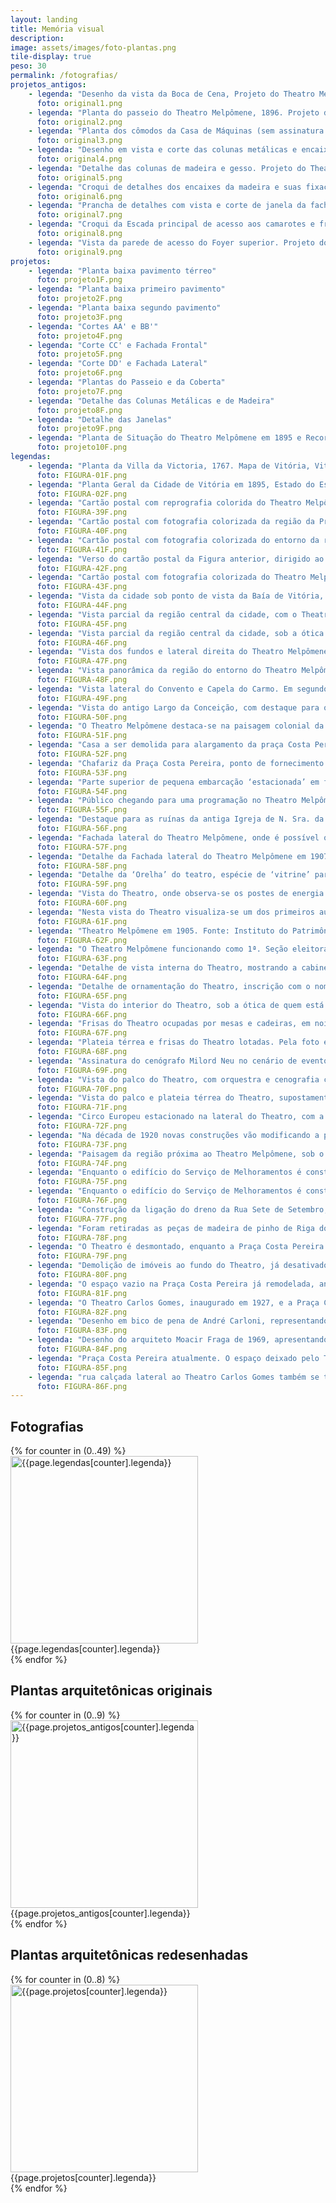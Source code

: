 ```yaml
---
layout: landing
title: Memória visual
description: 
image: assets/images/foto-plantas.png
tile-display: true
peso: 30
permalink: /fotografias/
projetos_antigos:
    - legenda: "Desenho da vista da Boca de Cena, Projeto do Theatro Melpômene, Filinto Santoro, 1895. Fonte: Arquivo Público do Estado do Espirito Santo – APEES."
      foto: original1.png
    - legenda: "Planta do passeio do Theatro Melpômene, 1896. Projeto do Theatro Melpômene. Planta do passeio do Theatro, 1986. Autoria do desenho: assinatura ilegível. Prefeitura Municipal de Vitória. Fonte: Arquivo Público do Estado do Espirito Santo – APEES."
      foto: original2.png
    - legenda: "Planta dos cômodos da Casa de Máquinas (sem assinatura e data). Projeto do Theatro Melpômene. Fonte: Arquivo Público do Estado do Espirito Santo – APEES."
      foto: original3.png
    - legenda: "Desenho em vista e corte das colunas metálicas e encaixes. Projeto do Theatro Melpômene, Filinto Santoro, 1895. Fonte: Arquivo Público do Estado do Espirito Santo – APEES."
      foto: original4.png
    - legenda: "Detalhe das colunas de madeira e gesso. Projeto do Theatro Melpômene, Filinto Santoro, 1895. Fonte: Arquivo Público do Estado do Espirito Santo – APEES."
      foto: original5.png
    - legenda: "Croqui de detalhes dos encaixes da madeira e suas fixações metálicas. Projeto do Theatro Melpômene, Filinto Santoro, 1895. Fonte: Arquivo Público do Estado do Espirito Santo – APEES."
      foto: original6.png
    - legenda: "Prancha de detalhes com vista e corte de janela da fachada lateral. Projeto do Theatro Melpômene, Filinto Santoro, 1895. Fonte: Arquivo Público do Estado do Espirito Santo – APEES."
      foto: original7.png
    - legenda: "Croqui da Escada principal de acesso aos camarotes e frisas. Projeto do Theatro Melpômene, Filinto Santoro, 1895. Fonte: Arquivo Público do Estado do Espirito Santo – APEES."
      foto: original8.png
    - legenda: "Vista da parede de acesso do Foyer superior. Projeto do Theatro Melpômene, Filinto Santoro, 1895. Fonte: Arquivo Público do Estado do Espirito Santo – APEES."
      foto: original9.png
projetos:
    - legenda: "Planta baixa pavimento térreo"
      foto: projeto1F.png
    - legenda: "Planta baixa primeiro pavimento"
      foto: projeto2F.png
    - legenda: "Planta baixa segundo pavimento"
      foto: projeto3F.png
    - legenda: "Cortes AA' e BB'"
      foto: projeto4F.png
    - legenda: "Corte CC' e Fachada Frontal"
      foto: projeto5F.png
    - legenda: "Corte DD' e Fachada Lateral"
      foto: projeto6F.png
    - legenda: "Plantas do Passeio e da Coberta"
      foto: projeto7F.png
    - legenda: "Detalhe das Colunas Metálicas e de Madeira"
      foto: projeto8F.png
    - legenda: "Detalhe das Janelas"
      foto: projeto9F.png
    - legenda: "Planta de Situação do Theatro Melpômene em 1895 e Recorte do Planta da Chácara Muniz Freire de 1925"
      foto: projeto10F.png
legendas:
    - legenda: "Planta da Villa da Victoria, 1767. Mapa de Vitória, Vitória – 1767, pág. 149, 'VILLA DA VITORIA', José Antônio Caldas"
      foto: FIGURA-01F.png
    - legenda: "Planta Geral da Cidade de Vitória em 1895, Estado do Espirito Santo, André Carloni."
      foto: FIGURA-02F.png
    - legenda: "Cartão postal com reprografia colorida do Theatro Melpômene, 1906. Fonte: Coleções Especiais da Biblioteca Central da Universidade Federal do Espírito Santo - UFES, Acervo Fotográfico MÁRIO ARISTIDES FREIRE, P. 20 Foto 297."
      foto: FIGURA-39F.png
    - legenda: "Cartão postal com fotografia colorizada da região da Praça Costa Pereira em 1905, com o Melpômene em destaque, e a antiga Igreja Matriz ao fundo, na Cidade Alta. Fonte: Publicado por Marcos José Andrade em 09/12/2013, Facebook/Fotos Antigas do Espírito Santo."
      foto: FIGURA-40F.png
    - legenda: "Cartão postal com fotografia colorizada do entorno da região da Praça Costa Pereira, sob o ponto de vista da Igreja do Rosário. Fonte: Coleções Especiais da Biblioteca Central da Universidade Federal do Espírito Santo - UFES, Acervo Fotográfico MÁRIO ARISTIDES FREIRE, P. 20 Foto 290."
      foto: FIGURA-41F.png
    - legenda: "Verso do cartão postal da Figura anterior, dirigido ao jornalista e intelectual Mário Aristides Freire, filho do dramaturgo capixaba Aristides Freire. Fonte: Coleções Especiais da Biblioteca Central da Universidade Federal do Espírito Santo - UFES, Acervo Fotográfico MÁRIO ARISTIDES FREIRE, P. 20 Foto 290 verso."
      foto: FIGURA-42F.png
    - legenda: "Cartão postal com fotografia colorizada do Theatro Melpômene. Fonte: Publicado em Facebook/Fotos Antigas do Espírito Santo, por Marcos José Andrade em 09/12/2013."
      foto: FIGURA-43F.png
    - legenda: "Vista da cidade sob ponto de vista da Baía de Vitória, onde destacam-se o Theatro Melpômene, e as tores das Igrejas Matriz e São Thiago. Sem data. Fonte: Instituto do Patrimônio Histórico e Artístico Nacional do Espírito Santo (IPHAN-ES), Foto VTR-3316."
      foto: FIGURA-44F.png
    - legenda: "Vista parcial da região central da cidade, com o Theatro Melpômene em destaque ao centro da foto, e o Convento do Carmo um pouco mais atrás. Década de 1910. Fonte: Acervo Fotográfico do Arquivo Público do Estado do Espírito Santo - APEES."
      foto: FIGURA-45F.png
    - legenda: "Vista parcial da região central da cidade, sob a ótica do Morro da Vigia em 1905, destacando-se as Igrejas Matriz e São Thiago, o Theatro Melpômene à esquerda, e o morro de Argolas, em Vila Velha, ao fundo. Fonte: Coleções Especiais da Biblioteca Central da Universidade Federal do Espírito Santo, Acervo Fotográfico MÁRIO ARISTIDES FREIRE, P. 1 Foto 1."
      foto: FIGURA-46F.png
    - legenda: "Vista dos fundos e lateral direita do Theatro Melpômene em 1905. Fonte: Coleções Especiais da Biblioteca Central da Universidade Federal do Espírito Santo - UFES, Acervo Fotográfico MÁRIO ARISTIDES FREIRE, P. 1 Foto 1."
      foto: FIGURA-47F.png
    - legenda: "Vista panorâmica da região do entorno do Theatro Melpômene em 1905, destacando-se na baixada entre os Morros da Fonte Grande e Cidade Alta, com o Convento do Carmo em primeiro plano. Fonte: Coleções Especiais da Biblioteca Central da Universidade Federal do Espírito Santo - UFES, Acervo Fotográfico MÁRIO ARISTIDES FREIRE, P. 2 Foto 20."
      foto: FIGURA-48F.png
    - legenda: "Vista lateral do Convento e Capela do Carmo. Em segundo plano o Theatro Melpômene destaca-se entre o casario colonial. Foto de 1905. Fonte: Coleções Especiais da Biblioteca Central da UFES, Acervo Fotográfico MÁRIO ARISTIDES FREIRE, P. 8 Foto 117."
      foto: FIGURA-49F.png
    - legenda: "Vista do antigo Largo da Conceição, com destaque para o front e crucifixo da Igreja de N. Sra. Da Prainha ao centro, e Igreja da Matriz à direita alta. Fonte: Publicado por Leila Maria Andreão Assad, em 06/06/2015 Facebook/Fotos Antigas do Espírito Santo."
      foto: FIGURA-50F.png
    - legenda: "O Theatro Melpômene destaca-se na paisagem colonial da pequena Vila de Vitória em 1908. Fonte: Coleções Especiais da Biblioteca Central da Universidade Federal do Espírito Santo - UFES, Acervo Fotográfico MÁRIO ARISTIDES FREIRE, P. 1 Foto 08 (detalhe)."
      foto: FIGURA-51F.png
    - legenda: "Casa a ser demolida para alargamento da praça Costa Pereira, à direita, rua Erotildes Rosendo (antiga Couto Teixeira). À direita, populares junto ao Theatro Melpômene. Década de 1920. Fonte: Acervo Fotográfico do Arquivo Público Municipal de Vitória, Foto 5.585."
      foto: FIGURA-52F.png
    - legenda: "Chafariz da Praça Costa Pereira, ponto de fornecimento de água da cidade, em frente ao Theatro, 1908. Fonte: Acervo Fotográfico do Arquivo Público do Estado do Espírito Santo - APEES."
      foto: FIGURA-53F.png
    - legenda: "Parte superior de pequena embarcação ‘estacionada’ em frente ao Theatro Melpômene, 1908. Fonte: Acervo Fotográfico do Arquivo Público do Estado do Espírito Santo - APEES."
      foto: FIGURA-54F.png
    - legenda: "Público chegando para uma programação no Theatro Melpômene (sem data). Fonte: publicado em Facebook/Memória Capixaba, por Fábio Pirajá, em 09/12/13."
      foto: FIGURA-55F.png
    - legenda: "Destaque para as ruínas da antiga Igreja de N. Sra. da Conceição da Prainha, que foi removida da localidade por estar muito próxima do Theatro Melpômene, construído ao seu lado. Data imprecisa. Fonte: Acervo Fotográfico do Arquivo Público Municipal de Vitória, Foto 807."
      foto: FIGURA-56F.png
    - legenda: "Fachada lateral do Theatro Melpômene, onde é possível observar o precário estado de conservação em que se encontrava o edifício em 1907. Fonte: Acervo Fotográfico do Arquivo Público do Estado do Espírito Santo - APEES."
      foto: FIGURA-57F.png
    - legenda: "Detalhe da Fachada lateral do Theatro Melpômene em 1907, destaque para a saída de uma das escadas da Torrinha, onde se encontram os dois homens. Fonte: Acervo Fotográfico do Arquivo Público do Estado do Espírito Santo - APEES."
      foto: FIGURA-58F.png
    - legenda: "Detalhe da ‘Orelha’ do teatro, espécie de ‘vitrine’ para colocação de cartazes da programação do Theatro. Fonte: Acervo Fotográfico do Arquivo Público Municipal de Vitória, detalhe da Foto 5.107."
      foto: FIGURA-59F.png
    - legenda: "Vista do Theatro, onde observa-se os postes de energia elétrica, e dois pares de grifos no telhado sobre o frontão, e o pequeno vendedor de doces a sua frente, em torno de 1900. Fonte: TATAGIBA, José. Vitória – a Ilha da Nostalgia: os anos da efervescência cultural em Vitória. Vitória: 2007."
      foto: FIGURA-60F.png
    - legenda: "Nesta vista do Theatro visualiza-se um dos primeiros automóveis da cidade circulando pela Praça Costa Pereira. Observa-se ainda que ali só restava um dos grifos sobre o frontão. Década de 1920. Fonte: Acervo Fotográfico do Arquivo Público Municipal de Vitória, Foto 5.107."
      foto: FIGURA-61F.png
    - legenda: "Theatro Melpômene em 1905. Fonte: Instituto do Patrimônio Histórico e Artístico Nacional do Espírito Santo (IPHAN-ES), Foto VTR-2612."
      foto: FIGURA-62F.png
    - legenda: "O Theatro Melpômene funcionando como 1ª. Seção eleitoral de Vitória nas eleições para Presidente do Estado de 1912, onde saiu vitorioso o Coronel Marcondes. Foto rara de um periódico não identificado das dependências sociais do teatro, onde é possível observar as estruturas modulares de suas paredes de madeira, em 02/02/1912. Fonte: publicado em Facebook/Fotos Antigas do Espírito Santo, por José Luiz Pizzol, em 22/11/14."
      foto: FIGURA-63F.png
    - legenda: "Detalhe de vista interna do Theatro, mostrando a cabine de projeção do cinematógrafo, o camarote oficial situado sobre ela ocupado por autoridades, e o acesso à sala de espetáculos embaixo da cabine. Década de 1910. Fonte: Acervo Fotográfico do Arquivo Público do Estado do Espírito Santo - APEES, Coleção Jerônimo Monteiro."
      foto: FIGURA-64F.png
    - legenda: "Detalhe de ornamentação do Theatro, inscrição com o nome do compositor Carlos Gomes situado sobre o camarote oficial. Década de 1910. Fonte: Acervo Fotográfico do Arquivo Público do Estado do Espírito Santo - APEES, Coleção Jerônimo Monteiro."
      foto: FIGURA-65F.png
    - legenda: "Vista do interior do Theatro, sob a ótica de quem está no palco. Década de 1910. Fonte: Acervo Fotográfico do Arquivo Público do Estado do Espírito Santo - APEES, Coleção Jerônimo Monteiro."
      foto: FIGURA-66F.png
    - legenda: "Frisas do Theatro ocupadas por mesas e cadeiras, em noite de evento oficial, década de 1910. Fonte: Acervo Fotográfico do Arquivo Público do Estado do Espírito Santo - APEES, Coleção Jerônimo Monteiro."
      foto: FIGURA-67F.png
    - legenda: "Plateia térrea e frisas do Theatro lotadas. Pela foto é possível perceber a declividade da sala. Década de 1910. Fonte: Acervo Fotográfico do Arquivo Público do Estado do Espírito Santo - APEES, Coleção Jerônimo Monteiro."
      foto: FIGURA-68F.png
    - legenda: "Assinatura do cenógrafo Milord Neu no cenário de evento exibido na foto seguinte. Fonte: Acervo Fotográfico do Arquivo Público do Estado do Espírito Santo – APEES, Coleção Jerônimo Monteiro."
      foto: FIGURA-69F.png
    - legenda: "Vista do palco do Theatro, com orquestra e cenografia composta por painel horizontal abaixo da bambolina mestra, aparentemente estruturado em madeira revestida e/ou pintada, suspenso por duas talhas; e um painel de fundo, pintado em desenho perspectivado; acima, a estrela do Brasão do ES, com gambiarras de luzes adornando o conjunto cenográfico, os camarotes e as frisas. Fonte: Acervo Fotográfico do Arquivo Público do Estado do Espírito Santo - APEES, Coleção Jerônimo Monteiro."
      foto: FIGURA-70F.png
    - legenda: "Vista do palco e plateia térrea do Theatro, supostamente em banquete oferecido pelo Partido Republicano Espírito-santense ao Deputado Jerônimo Monteiro, 1917. Observa-se que o fosso da Orquestra foi fechado. Fonte: Acervo Fotográfico do Arquivo Público do Estado do Espírito Santo – APEES, Coleção Jerônimo Monteiro."
      foto: FIGURA-71F.png
    - legenda: "Circo Europeu estacionado na lateral do Theatro, com a Igreja do Rosário no alto, ao fundo. Sem data. Fonte: Coleções Especiais da Biblioteca Central da Universidade Federal do Espírito Santo - UFES, Acervo Fotográfico MÁRIO ARISTIDES FREIRE, P. 21 Foto 315."
      foto: FIGURA-72F.png
    - legenda: "Na década de 1920 novas construções vão modificando a paisagem: ao fundo, a Igreja Matriz vai dando lugar à Catedral de Vitória, e no canto à esquerda observa-se o início da obra do Theatro Carlos Gomes. Década de 1920. Fonte: Acervo Fotográfico do Arquivo Público Municipal de Vitória, detalhe da Foto 5.590."
      foto: FIGURA-73F.png
    - legenda: "Paisagem da região próxima ao Theatro Melpômene, sob o ponto de vista da Igreja do Rosário, destacando-se, à esquerda, a obra do antigo edifício do Serviço de Melhoramentos, atual Museu de Arte do ES. Cerca de 1925. Fonte: Acervo Fotográfico do Arquivo Público Municipal de Vitória, Foto 5.590."
      foto: FIGURA-74F.png
    - legenda: "Enquanto o edifício do Serviço de Melhoramentos é construído, o Theatro Melpômene é desativado e demolido. Neste intervalo a edificação teatral serviu de sede provisória para o Serviço de Melhoramentos. Pode-se ver o teatro ao fundo da rua na primeira foto em 1925, e sua ausência na segunda em 1927. Fonte: Acervo Fotográfico do Arquivo Público do Estado do Espírito Santo – APEES."
      foto: FIGURA-75F.png
    - legenda: "Enquanto o edifício do Serviço de Melhoramentos é construído, o Theatro Melpômene é desativado e demolido. Neste intervalo a edificação teatral serviu de sede provisória para o Serviço de Melhoramentos. Pode-se ver o teatro ao fundo da rua na primeira foto em 1925, e sua ausência na segunda em 1927. Fonte: Acervo Fotográfico do Arquivo Público do Estado do Espírito Santo – APEES."
      foto: FIGURA-76F.png
    - legenda: "Construção da ligação do dreno da Rua Sete de Setembro, parte da remodelação da Praça Costa Pereira, simultânea à demolição do Theatro Melpômene, entre 1924 e 1925. Fonte: Acervo Fotográfico do Arquivo Público Municipal de Vitória, Foto 5.588."
      foto: FIGURA-77F.png
    - legenda: "Foram retiradas as peças de madeira de pinho de Riga do Theatro, que tiveram destino ignorado. A foto mostra o esqueleto estrutural dos módulos que compunham as fachadas. Fonte: Acervo Fotográfico do Arquivo Público Municipal de Vitória, Detalhe da Foto 5.588."
      foto: FIGURA-78F.png
    - legenda: "O Theatro é desmontado, enquanto a Praça Costa Pereira recebe as obras de remodelação de seu traçado. Década de 1920. Fonte: Acervo Fotográfico do Arquivo Público Municipal de Vitória, Foto 5.347. FIGURA 80: Demolição de imóveis ao fundo do Theatro, já desativado, para abertura da rua Graciano Neves. Década de 1920. Fonte: publicado em Facebook/Fotos Antigas do Espírito Santo, por Leila Maria Andreão Assad, em 15/08/14."
      foto: FIGURA-79F.png
    - legenda: "Demolição de imóveis ao fundo do Theatro, já desativado, para abertura da rua Graciano Neves. Década de 1920. Fonte: publicado em Facebook/Fotos Antigas do Espírito Santo, por Leila Maria Andreão Assad, em 15/08/14."
      foto: FIGURA-80F.png
    - legenda: "O espaço vazio na Praça Costa Pereira já remodelada, antes ocupado pelo Melpômene, abre lugar para o acesso à rua Graciano Neves, e o entroncamento com as Ruas Sete de Setembro e Treze de Maio. Entre as décadas de 1920 e 1930. Fonte: Coleções Especiais da Biblioteca Central da Universidade Federal do Espírito Santo - UFES, Acervo Fotográfico MÁRIO ARISTIDES FREIRE, P. 19 Foto 272."
      foto: FIGURA-81F.png
    - legenda: "O Theatro Carlos Gomes, inaugurado em 1927, e a Praça Costa Pereira já remodelada, em 1928. Fonte: Acervo Fotográfico do Arquivo Público Municipal de Vitória, Foto 5.364."
      foto: FIGURA-82F.png
    - legenda: "Desenho em bico de pena de André Carloni, representando o Largo da Conceição e o Theatro Melpômene em 1905, Vitória, 1961. Fonte: Coleções Especiais da Biblioteca Central da Universidade Federal do Espírito Santo - UFES, Acervo de Desenhos (bico de pena) de André Carloni."
      foto: FIGURA-83F.png
    - legenda: "Desenho do arquiteto Moacir Fraga de 1969, apresentando o Theatro Melpômene em 1922, “em dia de grande récita”. Fonte: Instituto do Patrimônio Histórico e Artístico Nacional do Espírito Santo (IPHAN-ES), Foto VTR-2611."
      foto: FIGURA-84F.png
    - legenda: "Praça Costa Pereira atualmente. O espaço deixado pelo Theatro Melpômene fica evidente no território. O palco estaria no local do edifício do Hotel/Farmácia/Lanchonete, e a plateia e áreas sociais ficavam no vazio ocupado pela mini-praça e vias de circulação da localidade. O acesso à rua Graciano Neves não seria o mesmo se o teatro ainda estivesse ali. Foto: Colette Dantas"
      foto: FIGURA-85F.png
    - legenda: "rua calçada lateral ao Theatro Carlos Gomes também se transformou em espaço cultural eventual. A Praça Costa Pereira hoje se transformou em grande &#39;teatro urbano&#39;. Foto: Colette Dantas"
      foto: FIGURA-86F.png
---
```


<h2>Fotografias</h2>
<div class="box alt">
    <div class="row uniform">
        {% for counter in (0..49) %}
        <div class="6u">
            <span class="image">
                <img src="{{ site.baseurl }}/assets/images/fotografias/{{page.legendas[counter].foto}}" alt="{{page.legendas[counter].legenda}}" height="300" />
                <span class="label">{{page.legendas[counter].legenda}}</span>
            </span>
        </div>
        {% endfor %}
    </div>
</div>

<h2>Plantas arquitetônicas originais</h2>
<div class="box alt">
    <div class="row uniform">
        {% for counter in (0..9) %}
        <div class="6u">
            <span class="image">
                <img src="{{ site.baseurl }}/assets/images/projeto/{{page.projetos_antigos[counter].foto}}" alt="{{page.projetos_antigos[counter].legenda}}" height="300" />
                <span class="label">{{page.projetos_antigos[counter].legenda}}</span>
            </span>
        </div>
        {% endfor %}
    </div>
</div>

<h2>Plantas arquitetônicas redesenhadas</h2>
<div class="box alt">
    <div class="row uniform">
        {% for counter in (0..8) %}
        <div class="6u">
            <span class="image">
                <img src="{{ site.baseurl }}/assets/images/projeto/{{page.projetos[counter].foto}}" alt="{{page.projetos[counter].legenda}}" height="300" />
                <span class="label">{{page.projetos[counter].legenda}}</span>
            </span>
        </div>
        {% endfor %}
    </div>
</div>
